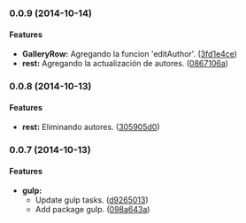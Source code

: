 ### 0.0.9 (2014-10-14)


#### Features

* **GalleryRow:** Agregando la funcion 'editAuthor'. ([3fd1e4ce](git://github.com/jansanchez/recordando-backbone/commit/3fd1e4ce26090120dd342ddcce45fef3c6f8752f))
* **rest:** Agregando la actualización de autores. ([0867106a](git://github.com/jansanchez/recordando-backbone/commit/0867106a3fd682bae4db884909eade86d0a9d90f))


### 0.0.8 (2014-10-13)


#### Features

* **rest:** Eliminando autores. ([305905d0](git://github.com/jansanchez/recordando-backbone/commit/305905d0a990b7ea251a34971d70a1aa2a19d1a1))


### 0.0.7 (2014-10-13)


#### Features

* **gulp:**
  * Update gulp tasks. ([d9265013](git://github.com/jansanchez/recordando-backbone/commit/d92650134508c6448b4f717f880d8602a5f47834))
  * Add package gulp. ([098a643a](git://github.com/jansanchez/recordando-backbone/commit/098a643ae117de50cb3ec7feeb795b53e4b18d01))
